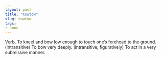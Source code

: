 ```yaml
---
layout: post
title: "Kowtow"
slug: kowtow
tags:
- noun
---
```


Verb. To kneel and bow low enough to touch one’s forehead to the ground. (intransitive) To bow very deeply. (intransitive, figuratively) To act in a very submissive manner.
